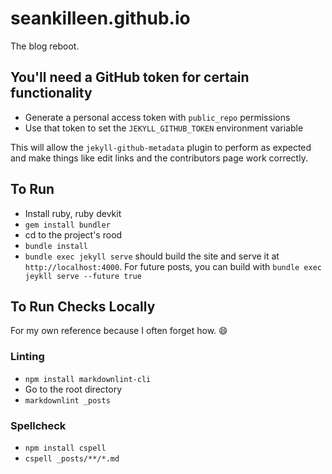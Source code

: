 # seankilleen.github.io

The blog reboot.

## You'll need a GitHub token for certain functionality

* Generate a personal access token with `public_repo` permissions
* Use that token to set the `JEKYLL_GITHUB_TOKEN` environment variable

This will allow the `jekyll-github-metadata` plugin to perform as expected and make things like edit links and the contributors page work correctly.

## To Run

* Install ruby, ruby devkit
* `gem install bundler`
* cd to the project's rood
* `bundle install`
* `bundle exec jekyll serve` should build the site and serve it at `http://localhost:4000`. For future posts, you can build with `bundle exec jeykll serve --future true`

## To Run Checks Locally

For my own reference because I often forget how. :smile:

### Linting

* `npm install markdownlint-cli`
* Go to the root directory
* `markdownlint _posts`

### Spellcheck

* `npm install cspell`
* `cspell _posts/**/*.md`
